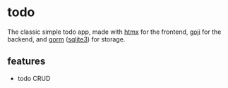 # todo

The classic simple todo app, made with [htmx](https://htmx.org/) for the frontend, [goji](https://goji.io/) for the backend, and [gorm](https://gorm.io/) ([sqlite3](https://sqlite.org/index.html)) for storage.

## features

-   todo CRUD

